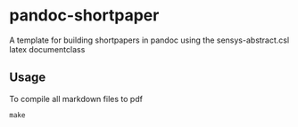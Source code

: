 # pandoc-shortpaper
A template for building shortpapers in pandoc using the sensys-abstract.csl latex documentclass

## Usage
To compile all markdown files to pdf

    make
